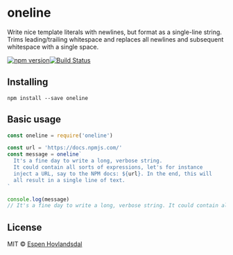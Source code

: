 # oneline

Write nice template literals with newlines, but format as a single-line string.
Trims leading/trailing whitespace and replaces all newlines and subsequent whitespace with a single space.

[![npm version](https://img.shields.io/npm/v/oneline.svg?style=flat-square)](http://browsenpm.org/package/oneline)[![Build Status](https://img.shields.io/travis/rexxars/oneline/master.svg?style=flat-square)](https://travis-ci.org/rexxars/oneline)

## Installing

```
npm install --save oneline
```

## Basic usage

```js
const oneline = require('oneline')

const url = 'https://docs.npmjs.com/'
const message = oneline`
  It's a fine day to write a long, verbose string.
  It could contain all sorts of expressions, let's for instance
  inject a URL, say to the NPM docs: ${url}. In the end, this will
  all result in a single line of text.
`

console.log(message)
// It's a fine day to write a long, verbose string. It could contain all sorts of expressions, let's for instance inject a URL, say to the NPM docs: https://docs.npmjs.com/. In the end, this will all result in a single line of text.
```

## License

MIT © [Espen Hovlandsdal](https://espen.codes/)
